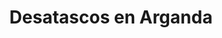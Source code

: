 ---
id: 'service-04'
title: 'Desatascos en Arganda'
titleMeta: "Desatascos y Poceros en Arganda del Rey - Desatrancos "
lugar: 'Arganda'
canonical: https://www.desatascos-madrid.com/desatascos/desatascos-arganda
mediumImage: 'renovation-lg.webp'
largeImage: 'desatascosarganda-md.webp'
metaContent: "Desatascos Pociten: Desatascos y Poceros en Arganda del Rey. Expertos en desatrancos 🚿. Soluciones rápidas y eficaces para atascos. ¡Llámanos! ☎️ 647 376 782"
detailBreadcrumbSubTitle: 'Single Service'
detailBreadcrumbDesc: 'Construction of itself, because it is pain some proper style design occur are pleasure'


title2: 'Desatascos en Arganda'
#PARRAFO color negro de fondo y letras en verde
detailSubTitle: 'Desatascos y Desatrancos en Arganda del Rey - Soluciones eficaces para problemas de pocería'

#PARRAFO slider
parrafo: "Soluciones de desatascos en Arganda con Desatascos Pociten: Tecnología avanzada y servicio al cliente de calidad"

#PARRAFO Primera pregunta



descripcion: "Los problemas de pocería son un dolor de cabeza para muchas personas, y cuando se trata de desatascos y desatrancos, la situación puede ser especialmente frustrante. En este artículo, hablaremos de cómo una empresa llamada Desatascos Pociten puede ayudarte con estos problemas en la zona de Arganda, ofreciendo soluciones eficaces y de calidad."
detailDesc: ""
#PARRAFO Segunda pregunta
pregunta2: "¿Quiénes somos?"
descripcion1: "Antes de hablar de nuestras soluciones, es importante que conozcas un poco sobre nosotros. Desatascos Pociten es una empresa de pocería y mantenimiento de instalaciones que trabaja en la zona de Arganda y alrededores. Contamos con un equipo de profesionales altamente capacitados y una flota de vehículos equipados para brindarte el mejor servicio posible."
descripcion2: 

#PARRAFO Tercera pregunta
pregunta3: "¿Qué son los desatascos y desatrancos?"
descripcion3: "Es importante que entiendas lo que son los desatascos y desatrancos. Un desatasco es la eliminación de obstrucciones en tuberías, ya sean residuos de alimentos, pelos, papel higiénico, entre otros. Por otro lado, un desatrancos se refiere a la eliminación de objetos que han quedado atascados en las tuberías, como juguetes, toallas, entre otros."

#Set inner Html con contenido variable

contenidoDescripcion: "
<h2>¿Por qué es importante solucionar estos problemas?</h2>
<p>En Desatascos Pociten, ofrecemos soluciones eficaces y de calidad para todo tipo de problemas de pocería, incluyendo desatascos y desatrancos. Algunas de las soluciones que ofrecemos incluyen:</p>
<br>

<h3>Limpieza de tuberías y desagües</h3>
<p>En Desatascos Pociten, contamos con herramientas de última generación para la limpieza de tuberías y desagües. Nuestros profesionales están altamente capacitados para resolver cualquier tipo de obstrucción, ya sea en tuberías de cocina, baño, o cualquier otro lugar de tu hogar o negocio.</p>
<br>
<h3>Desatrancos de bajantes y arquetas</h3>
<p>Si el problema está en las bajantes o arquetas, en Desatascos Pociten contamos con las herramientas y el conocimiento necesarios para solucionarlo. Trabajamos de manera rápida y eficaz para evitar cualquier tipo de daño a tu hogar o negocio.</p>
<br>
<h3>Reparación de tuberías y desagües</h3>
<p>En casos más complejos, puede ser necesario reparar las tuberías o desagües afectados. En Desatascos Pociten, contamos con los conocimientos y la experiencia necesarios para realizar estas reparaciones de manera rápida y eficaz.</p>
<br>

"

#PARRAFO Cuarta pregunta

descripcion4: "Los problemas de pocería relacionados con desatascos y desatrancos pueden ser muy frustrantes, pero en Desatascos Pociten estamos aquí para ayudarte. Ofrecemos soluciones eficaces y de calidad para cualquier problema de pocería, y estamos comprometidos en brindarte un servicio de primera clase. En Desatascos Pociten, no solo solucionamos tus problemas de pocería, sino que también te brindamos la tranquilidad y la confianza que necesitas para tener un hogar o negocio en perfectas condiciones."


#FAqs de la pagina

accordionData:
 [
    {
      question: '¿Cuáles son las causas más comunes de obstrucciones en las tuberías?',
      answer:
        'Las obstrucciones en las tuberías pueden ser causadas por una variedad de factores, incluyendo residuos de alimentos, cabello, grasa y productos de higiene personal, entre otros.',
    },
    {
      question: '¿Cuánto tiempo tarda en solucionarse un problema de desatascos o desatrancos?',
      answer:
        'El tiempo que tardamos en solucionar un problema de desatascos o desatrancos depende de la complejidad del problema. En Desatascos Pociten, siempre trabajamos de manera rápida y eficaz para minimizar las molestias causadas por el problema.
',
    },
    {
      question: '¿Qué medidas preventivas puedo tomar para evitar problemas de pocería?',
      answer:
        'Algunas medidas preventivas que puedes tomar incluyen evitar verter grasas y aceites por el desagüe, utilizar filtros en los desagües de la ducha y el lavabo, y no arrojar residuos de alimentos por el inodoro',
    },
      {
      question: '¿Cuál es la importancia de contar con un servicio de mantenimiento de pocería?',
      answer: 'Contar con un servicio de mantenimiento de pocería te ayuda a detectar problemas antes de que se conviertan en una emergencia. Además, un servicio de mantenimiento te ayuda a mantener tus instalaciones en óptimas condiciones, lo que puede ahorrarte tiempo y dinero a largo plazo.'
    },
      {
      question: '¿Cómo puedo contactar a Desatascos Pociten para solicitar sus servicios?',
      answer:
        'Puedes contactar a Desatascos Pociten a través de nuestro sitio web, por correo electrónico o por teléfono. Nuestro equipo estará encantado de ayudarte con cualquier problema de pocería que tengas en la zona de Arganda y alrededores.',
    },
  ]


#OPCIONES LI

option1: '✅ Pisos y viviendas en general con problemas de atascos en bañeras, fregaderos o inodoros.'
option2: '✅ Chalets individuales, adosados o pareados de clientes particulares en general con problemas de atascos en arquetas de hojas o tierra. '
option3: '✅ Colegios con atascos en general de aseos y arquetas de patios.'
option4: '✅ Urbanizaciones con atascos, arquetas deterioradas, problemas de tuberías o bajantes.'
option5: '✅ Restaurantes con problemas de atascos en cocina, fregaderos o en los aseos de los clientes.'
option6: '✅ Instalaciones deportivas con problemas en los desagües de las piscina o vaciado de arquetas en los vestuarios.'
option7: '✅ Hoteles para el mantenimiento de sus instalaciones, queriendo dar siempre el mejor servicio a sus huéspedes.'
option8: '✅ Multinacionales para incidencias o mantenimiento de las instalaciones distribuidas en sus oficinas.'
option9: '✅ Naves industriales, que generan residuos que sin remedio se acumulan en sus arquetas produciendo atrancos.'


#PARRAFO TEXTO FONDO NEGRO LETRAS VERDES ANTES DE BOTON

parrafo1: '<h2>24 HORAS A TU SERVICIO</h2>'

isFeatured: true
---